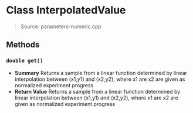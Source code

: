 # Class InterpolatedValue
> Source: parameters-numeric.cpp
## Methods
### ``double get()``
* **Summary**
  Returns a sample from a linear function determined by linear interpolation between (x1,y1) and (x2,y2), where x1 are x2 are given as normalized experiment progress
* **Return Value**
  Returns a sample from a linear function determined by linear interpolation between (x1,y1) and (x2,y2), where x1 are x2 are given as normalized experiment progress
